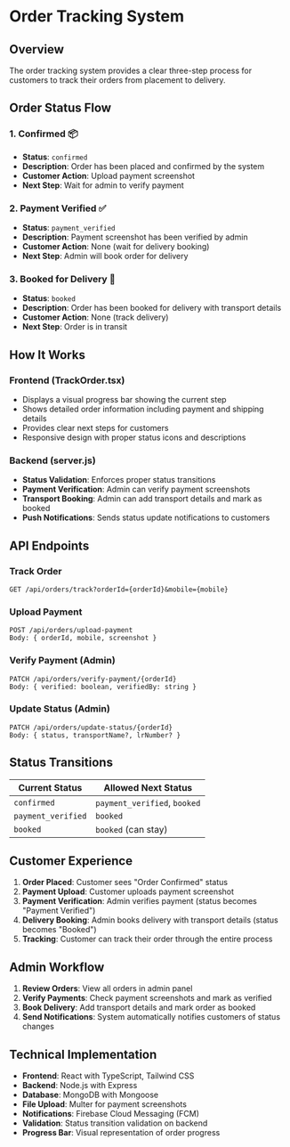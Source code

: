 # Order Tracking System

## Overview
The order tracking system provides a clear three-step process for customers to track their orders from placement to delivery.

## Order Status Flow

### 1. **Confirmed** 📦
- **Status**: `confirmed`
- **Description**: Order has been placed and confirmed by the system
- **Customer Action**: Upload payment screenshot
- **Next Step**: Wait for admin to verify payment

### 2. **Payment Verified** ✅
- **Status**: `payment_verified`
- **Description**: Payment screenshot has been verified by admin
- **Customer Action**: None (wait for delivery booking)
- **Next Step**: Admin will book order for delivery

### 3. **Booked for Delivery** 🚚
- **Status**: `booked`
- **Description**: Order has been booked for delivery with transport details
- **Customer Action**: None (track delivery)
- **Next Step**: Order is in transit

## How It Works

### Frontend (TrackOrder.tsx)
- Displays a visual progress bar showing the current step
- Shows detailed order information including payment and shipping details
- Provides clear next steps for customers
- Responsive design with proper status icons and descriptions

### Backend (server.js)
- **Status Validation**: Enforces proper status transitions
- **Payment Verification**: Admin can verify payment screenshots
- **Transport Booking**: Admin can add transport details and mark as booked
- **Push Notifications**: Sends status update notifications to customers

## API Endpoints

### Track Order
```
GET /api/orders/track?orderId={orderId}&mobile={mobile}
```

### Upload Payment
```
POST /api/orders/upload-payment
Body: { orderId, mobile, screenshot }
```

### Verify Payment (Admin)
```
PATCH /api/orders/verify-payment/{orderId}
Body: { verified: boolean, verifiedBy: string }
```

### Update Status (Admin)
```
PATCH /api/orders/update-status/{orderId}
Body: { status, transportName?, lrNumber? }
```

## Status Transitions

| Current Status | Allowed Next Status |
|----------------|---------------------|
| `confirmed` | `payment_verified`, `booked` |
| `payment_verified` | `booked` |
| `booked` | `booked` (can stay) |

## Customer Experience

1. **Order Placed**: Customer sees "Order Confirmed" status
2. **Payment Upload**: Customer uploads payment screenshot
3. **Payment Verification**: Admin verifies payment (status becomes "Payment Verified")
4. **Delivery Booking**: Admin books delivery with transport details (status becomes "Booked")
5. **Tracking**: Customer can track their order through the entire process

## Admin Workflow

1. **Review Orders**: View all orders in admin panel
2. **Verify Payments**: Check payment screenshots and mark as verified
3. **Book Delivery**: Add transport details and mark order as booked
4. **Send Notifications**: System automatically notifies customers of status changes

## Technical Implementation

- **Frontend**: React with TypeScript, Tailwind CSS
- **Backend**: Node.js with Express
- **Database**: MongoDB with Mongoose
- **File Upload**: Multer for payment screenshots
- **Notifications**: Firebase Cloud Messaging (FCM)
- **Validation**: Status transition validation on backend
- **Progress Bar**: Visual representation of order progress
